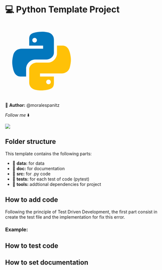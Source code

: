 # :computer: Python Template Project

<svg xmlns="http://www.w3.org/2000/svg" x="0px" y="0px"
width="240" height="240"
viewBox="0 0 48 48"
style=" fill:#000000;"><path fill="#0277BD" d="M24.047,5c-1.555,0.005-2.633,0.142-3.936,0.367c-3.848,0.67-4.549,2.077-4.549,4.67V14h9v2H15.22h-4.35c-2.636,0-4.943,1.242-5.674,4.219c-0.826,3.417-0.863,5.557,0,9.125C5.851,32.005,7.294,34,9.931,34h3.632v-5.104c0-2.966,2.686-5.896,5.764-5.896h7.236c2.523,0,5-1.862,5-4.377v-8.586c0-2.439-1.759-4.263-4.218-4.672C27.406,5.359,25.589,4.994,24.047,5z M19.063,9c0.821,0,1.5,0.677,1.5,1.502c0,0.833-0.679,1.498-1.5,1.498c-0.837,0-1.5-0.664-1.5-1.498C17.563,9.68,18.226,9,19.063,9z"></path><path fill="#FFC107" d="M23.078,43c1.555-0.005,2.633-0.142,3.936-0.367c3.848-0.67,4.549-2.077,4.549-4.67V34h-9v-2h9.343h4.35c2.636,0,4.943-1.242,5.674-4.219c0.826-3.417,0.863-5.557,0-9.125C41.274,15.995,39.831,14,37.194,14h-3.632v5.104c0,2.966-2.686,5.896-5.764,5.896h-7.236c-2.523,0-5,1.862-5,4.377v8.586c0,2.439,1.759,4.263,4.218,4.672C19.719,42.641,21.536,43.006,23.078,43z M28.063,39c-0.821,0-1.5-0.677-1.5-1.502c0-0.833,0.679-1.498,1.5-1.498c0.837,0,1.5,0.664,1.5,1.498C29.563,38.32,28.899,39,28.063,39z"></path></svg>

:man: **Author:** @moralespanitz

*Follow me* :arrow_down:

<a href="https://twitter.com/moralespanitz">
<img src="https://img.shields.io/badge/Twitter-1DA1F2?style=for-the-badge&logo=twitter&logoColor=white"></a>

## Folder structure

This template contains the following parts:
- :file_folder: **data:** for data
- :file_folder: **doc:** for documentation
- :file_folder: **src:** for .py code
- :file_folder: **tests:** for each test of code (pytest)
- :file_folder: **tools:** addtional dependencies for project

## How to add code

Following the principle of Test Driven Development, the first part consist in create the test file and the implementation for fix this error.

### Example:

## How to test code

## How to set documentation

